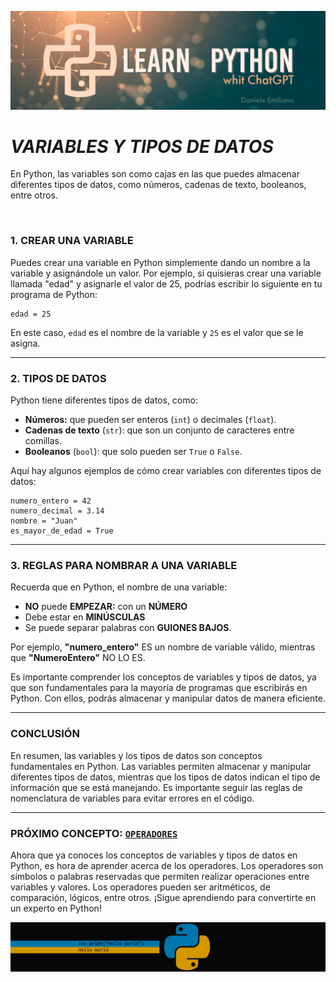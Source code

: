 <p align="center">
  <img src="../src/Learn-python.png">
</p>


# ***VARIABLES Y TIPOS DE DATOS***

En Python, las variables son como cajas en las que puedes almacenar diferentes tipos de datos, como números, cadenas de texto, booleanos, entre otros.

<br>

### 1. **CREAR UNA VARIABLE**

Puedes crear una variable en Python simplemente dando un nombre a la variable y asignándole un valor. Por ejemplo, si quisieras crear una variable llamada "edad" y asignarle el valor de 25, podrías escribir lo siguiente en tu programa de Python:

```
edad = 25
```

En este caso, `edad` es el nombre de la variable y `25` es el valor que se le asigna.

---

### 2. **TIPOS DE DATOS**

Python tiene diferentes tipos de datos, como:

- **Números:** que pueden ser enteros (`int`) o decimales (`float`).
- **Cadenas de texto** (`str`): que son un conjunto de caracteres entre comillas.
- **Booleanos** (`bool`): que solo pueden ser `True` o `False`.

Aquí hay algunos ejemplos de cómo crear variables con diferentes tipos de datos:

```
numero_entero = 42
numero_decimal = 3.14
nombre = "Juan"
es_mayor_de_edad = True
```

---

### 3. **REGLAS PARA NOMBRAR A UNA VARIABLE**

Recuerda que en Python, el nombre de una variable:

- **NO** puede **EMPEZAR:** con un **NÚMERO**
- Debe estar en **MINÚSCULAS**
- Se puede separar palabras con **GUIONES BAJOS**. 


Por ejemplo, **"numero_entero"** ES un nombre de variable válido, mientras que **"NumeroEntero"** NO LO ES.

Es importante comprender los conceptos de variables y tipos de datos, ya que son fundamentales para la mayoría de programas que escribirás en Python. Con ellos, podrás almacenar y manipular datos de manera eficiente.

---

### **CONCLUSIÓN**

En resumen, las variables y los tipos de datos son conceptos fundamentales en Python. Las variables permiten almacenar y manipular diferentes tipos de datos, mientras que los tipos de datos indican el tipo de información que se está manejando. Es importante seguir las reglas de nomenclatura de variables para evitar errores en el código.

---

### **PRÓXIMO CONCEPTO: [`OPERADORES`](https://github.com/emilianod98/PythonChallenges-LowLevel/blob/main/conceptos_basicos/02-Operadores.md)** 

Ahora que ya conoces los conceptos de variables y tipos de datos en Python, es hora de aprender acerca de los operadores. Los operadores son símbolos o palabras reservadas que permiten realizar operaciones entre variables y valores. Los operadores pueden ser aritméticos, de comparación, lógicos, entre otros. ¡Sigue aprendiendo para convertirte en un experto en Python!

<p align="center">
  <img src="../src/helloword.png">
</p>